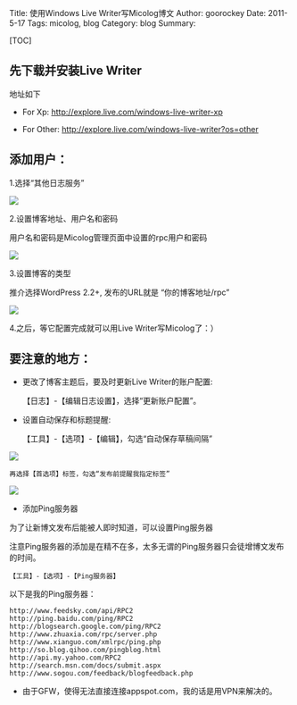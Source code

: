 Title: 使用Windows Live Writer写Micolog博文
Author: goorockey
Date: 2011-5-17
Tags: micolog, blog
Category: blog
Summary: 


[TOC]

## 先下载并安装Live Writer

地址如下

- For Xp: <http://explore.live.com/windows-live-writer-xp>

- For Other: <http://explore.live.com/windows-live-writer?os=other>

## 添加用户：

1.选择“其他日志服务”

![](http://www.goorockey.com/uploads/2011/05/image11-300x254.png)

<!--more-->

2.设置博客地址、用户名和密码

用户名和密码是Micolog管理页面中设置的rpc用户和密码

![](http://www.goorockey.com/uploads/2011/05/image21-300x256.png)

3.设置博客的类型

推介选择WordPress 2.2+, 发布的URL就是 “你的博客地址/rpc”

![](http://www.goorockey.com/uploads/2011/05/image31-300x255.png)

4.之后，等它配置完成就可以用Live Writer写Micolog了：）

## 要注意的地方：

- 更改了博客主题后，要及时更新Live Writer的账户配置:

    【日志】-【编辑日志设置】，选择“更新账户配置”。

- 设置自动保存和标题提醒:

    【工具】-【选项】-【编辑】，勾选“自动保存草稿间隔”

![](http://www.goorockey.com/uploads/2011/05/image41-300x285.png)

    再选择【首选项】标签，勾选“发布前提醒我指定标签”

![](http://www.goorockey.com/uploads/2011/05/image51-300x287.png)

- 添加Ping服务器

为了让新博文发布后能被人即时知道，可以设置Ping服务器

注意Ping服务器的添加是在精不在多，太多无谓的Ping服务器只会徒增博文发布的时间。

    【工具】-【选项】-【Ping服务器】

以下是我的Ping服务器：

    http://www.feedsky.com/api/RPC2
    http://ping.baidu.com/ping/RPC2
    http://blogsearch.google.com/ping/RPC2
    http://www.zhuaxia.com/rpc/server.php
    http://www.xianguo.com/xmlrpc/ping.php
    http://so.blog.qihoo.com/pingblog.html
    http://api.my.yahoo.com/RPC2
    http://search.msn.com/docs/submit.aspx
    http://www.sogou.com/feedback/blogfeedback.php

- 由于GFW，使得无法直接连接appspot.com，我的话是用VPN来解决的。